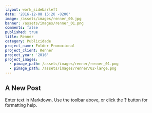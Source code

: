 ```yaml
---
layout: work_sidebarleft
date: '2016-12-08 15:20 -0200'
image: /assets/images/renner_00.jpg
banner: /assets/images/renner_01.png
comments: false
published: true
title: Renner
category: Publicidade
project_name: Folder Promocional
project_client: Renner
project_year: '2016'
project_images:
  - pimage_path: /assets/images/renner/renner_01.png
  - pimage_path: /assets/images/renner/02-large.png
---
```

## A New Post

Enter text in [Markdown](http://daringfireball.net/projects/markdown/). Use the toolbar above, or click the **?** button for formatting help.
